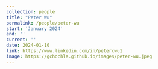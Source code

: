 ```yaml
---
collection: people
title: "Peter Wu"
permalink: /people/peter-wu
start: 'January 2024'
end: ''
current: ''
date: 2024-01-10
link: https://www.linkedin.com/in/petercwu1
image: https://gchochla.github.io/images/peter-wu.jpeg
---
```

